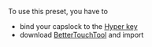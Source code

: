 To use this preset, you have to
* bind your capslock to the [Hyper key](https://medium.com/macoclock/solve-shortcut-hell-in-macos-building-a-hyper-key-1cb8838bf521)
* download [BetterTouchTool](https://folivora.ai/) and import

